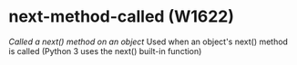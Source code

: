 # next-method-called (W1622)

*Called a next() method on an object* Used when an object's next()
method is called (Python 3 uses the next() built-in function)
